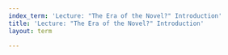 ```yaml
---
index_term: 'Lecture: "The Era of the Novel?" Introduction'
title: 'Lecture: "The Era of the Novel?" Introduction'
layout: term

---
```

